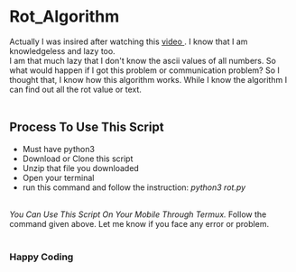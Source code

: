 # Rot_Algorithm

<p>Actually I was insired after watching this <a href="https://www.youtube.com/watch?v=i9CBKGLVCME"> video </a>. I know that I am knowledgeless and lazy too. <br> I am that much lazy that I don't know the ascii values of all numbers. So what would happen if I got this problem or communication problem? So I thought that, I know how this algorithm works. While I know the algorithm I can find out all the rot value or text. <br><br></p>
<h2>Process To Use This Script</h2>
<ul>
  <li> Must have python3</li>
  <li> Download or Clone this script</li>
  <li> Unzip that file you downloaded</li>
  <li> Open your terminal</li>
  <li> run this command and follow the instruction: <i>python3 rot.py</i><br><br></li>
</ul>
<i>You Can Use This Script On Your Mobile Through Termux.</i> Follow the command given above. Let me know if you face any error or problem.<br><br>

<h3> Happy Coding </h3>
